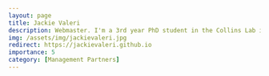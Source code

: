 ```yaml
---
layout: page
title: Jackie Valeri
description: Webmaster. I'm a 3rd year PhD student in the Collins Lab in Biological Engineering at MIT. My interests include synthetic biology, antibiotics, and machine learning.
img: /assets/img/jackievaleri.jpg
redirect: https://jackievaleri.github.io
importance: 5
category: [Management Partners]
---
```


